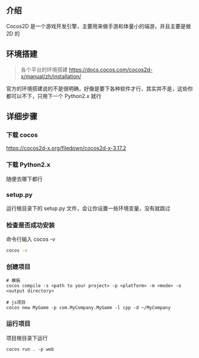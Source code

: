 ## 介绍

Cocos2D 是一个游戏开发引擎，主要用来做手游和体量小的端游，并且主要是做 2D 的

## 环境搭建

> 各个平台的环境搭建
> https://docs.cocos.com/cocos2d-x/manual/zh/installation/

官方的环境搭建说的不是很明确，好像是要下各种软件才行，其实并不是，这些你都可以不下，只用下一个 Python2.x 就行

## 详细步骤

### 下载 cocos

https://cocos2d-x.org/filedown/cocos2d-x-3.17.2

### 下载 Python2.x

随便去哪下都行

### setup.py

运行根目录下的 setup.py 文件，会让你设置一些环境变量，没有就跳过

### 检查是否成功安装

命令行输入 cocos -v
```cmd
cocos -v
```

### 创建项目
```shell
# 模板
cocos compile -s <path to your project> -p <platform> -m <mode> -o <output directory>

# js项目
cocos new MyGame -p com.MyCompany.MyGame -l cpp -d ~/MyCompany
```

### 运行项目
项目根目录下运行
```shell
cocos run . -p web
```
